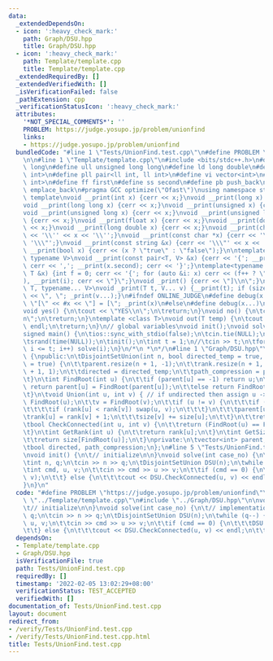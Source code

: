 ```yaml
---
data:
  _extendedDependsOn:
  - icon: ':heavy_check_mark:'
    path: Graph/DSU.hpp
    title: Graph/DSU.hpp
  - icon: ':heavy_check_mark:'
    path: Template/template.cpp
    title: Template/template.cpp
  _extendedRequiredBy: []
  _extendedVerifiedWith: []
  _isVerificationFailed: false
  _pathExtension: cpp
  _verificationStatusIcon: ':heavy_check_mark:'
  attributes:
    '*NOT_SPECIAL_COMMENTS*': ''
    PROBLEM: https://judge.yosupo.jp/problem/unionfind
    links:
    - https://judge.yosupo.jp/problem/unionfind
  bundledCode: "#line 1 \"Tests/UnionFind.test.cpp\"\n#define PROBLEM \"https://judge.yosupo.jp/problem/unionfind\"\
    \n\n#line 1 \"Template/template.cpp\"\n#include <bits/stdc++.h>\n#define ll long\
    \ long\n#define ull unsigned long long\n#define ld long double\n#define pii pair<int,\
    \ int>\n#define pll pair<ll int, ll int>\n#define vi vector<int>\n#define vl vector<ll\
    \ int>\n#define ff first\n#define ss second\n#define pb push_back\n#define eb\
    \ emplace_back\n#pragma GCC optimize(\"Ofast\")\nusing namespace std;\n// debug\
    \ template\nvoid __print(int x) {cerr << x;}\nvoid __print(long x) {cerr << x;}\n\
    void __print(long long x) {cerr << x;}\nvoid __print(unsigned x) {cerr << x;}\n\
    void __print(unsigned long x) {cerr << x;}\nvoid __print(unsigned long long x)\
    \ {cerr << x;}\nvoid __print(float x) {cerr << x;}\nvoid __print(double x) {cerr\
    \ << x;}\nvoid __print(long double x) {cerr << x;}\nvoid __print(char x) {cerr\
    \ << '\\'' << x << '\\'';}\nvoid __print(const char *x) {cerr << '\\\"' << x <<\
    \ '\\\"';}\nvoid __print(const string &x) {cerr << '\\\"' << x << '\\\"';}\nvoid\
    \ __print(bool x) {cerr << (x ? \"true\" : \"false\");}\n\ntemplate<typename T,\
    \ typename V>\nvoid __print(const pair<T, V> &x) {cerr << '{'; __print(x.first);\
    \ cerr << ','; __print(x.second); cerr << '}';}\ntemplate<typename T>\nvoid __print(const\
    \ T &x) {int f = 0; cerr << '{'; for (auto &i: x) cerr << (f++ ? \",\" : \"\"\
    ), __print(i); cerr << \"}\";}\nvoid _print() {cerr << \"]\\n\";}\ntemplate <typename\
    \ T, typename... V>\nvoid _print(T t, V... v) {__print(t); if (sizeof...(v)) cerr\
    \ << \", \"; _print(v...);}\n#ifndef ONLINE_JUDGE\n#define debug(x...) cerr <<\
    \ \"[\" << #x << \"] = [\"; _print(x)\n#else\n#define debug(x...)\n#endif\n//\n\
    void yes() {\n\tcout << \"YES\\n\";\n\treturn;\n}\nvoid no() {\n\tcout << \"NO\\\
    n\";\n\treturn;\n}\ntemplate <class T>\nvoid out(T temp) {\n\tcout << temp <<\
    \ endl;\n\treturn;\n}\n// global variables\nvoid init();\nvoid solve(int case_no);\n\
    signed main() {\n\tios::sync_with_stdio(false);\n\tcin.tie(NULL);\n\tcout.tie(NULL);\n\
    \tsrand(time(NULL));\n\tinit();\n\tint t = 1;\n//\tcin >> t;\n\tfor (int i = 1;\
    \ i <= t; i++) solve(i);\n}\n/*\n *\n*/\n#line 1 \"Graph/DSU.hpp\"\nclass DisjointSetUnion\
    \ {\npublic:\n\tDisjointSetUnion(int n, bool directed_temp = true, bool path_compression_temp\
    \ = true) {\n\t\tparent.resize(n + 1, -1);\n\t\trank.resize(n + 1, 1);\n\t\tsize.resize(n\
    \ + 1, 1);\n\t\tdirected = directed_temp;\n\t\tpath_compression = path_compression_temp;\n\
    \t}\n\tint FindRoot(int u) {\n\t\tif (parent[u] == -1) return u;\n\t\tif (path_compression)\
    \ return parent[u] = FindRoot(parent[u]);\n\t\telse return FindRoot(parent[u]);\n\
    \t}\n\tvoid Union(int u, int v) { // if undirected then assign u -> v\n\t\tu =\
    \ FindRoot(u);\n\t\tv = FindRoot(v);\n\t\tif (u != v) {\n\t\t\tif (directed) {\n\
    \t\t\t\tif (rank[u] < rank[v]) swap(u, v);\n\t\t\t}\n\t\t\tparent[u] = v;\n\t\t\
    \trank[u] = rank[v] + 1;\n\t\t\tsize[v] += size[u];\n\t\t}\n\t\treturn;\n\t}\n\
    \tbool CheckConnected(int u, int v) {\n\t\treturn (FindRoot(u) == FindRoot(v));\n\
    \t}\n\tint GetRank(int u) {\n\t\treturn rank[u];\n\t}\n\tint GetSize(int u) {\n\
    \t\treturn size[FindRoot(u)];\n\t}\nprivate:\n\tvector<int> parent, rank, size;\n\
    \tbool directed, path_compression;\n};\n#line 5 \"Tests/UnionFind.test.cpp\"\n\
    \nvoid init() {\n\t// initialize\n\n}\nvoid solve(int case_no) {\n\t// implementation\n\
    \tint n, q;\n\tcin >> n >> q;\n\tDisjointSetUnion DSU(n);\n\twhile (q--) {\n\t\
    \tint cmd, u, v;\n\t\tcin >> cmd >> u >> v;\n\t\tif (cmd == 0) {\n\t\t\tDSU.Union(u,\
    \ v);\n\t\t} else {\n\t\t\tcout << DSU.CheckConnected(u, v) << endl;\n\t\t}\n\t\
    }\n}\n"
  code: "#define PROBLEM \"https://judge.yosupo.jp/problem/unionfind\"\n\n#include\
    \ \"../Template/template.cpp\"\n#include \"../Graph/DSU.hpp\"\n\nvoid init() {\n\
    \t// initialize\n\n}\nvoid solve(int case_no) {\n\t// implementation\n\tint n,\
    \ q;\n\tcin >> n >> q;\n\tDisjointSetUnion DSU(n);\n\twhile (q--) {\n\t\tint cmd,\
    \ u, v;\n\t\tcin >> cmd >> u >> v;\n\t\tif (cmd == 0) {\n\t\t\tDSU.Union(u, v);\n\
    \t\t} else {\n\t\t\tcout << DSU.CheckConnected(u, v) << endl;\n\t\t}\n\t}\n}\n"
  dependsOn:
  - Template/template.cpp
  - Graph/DSU.hpp
  isVerificationFile: true
  path: Tests/UnionFind.test.cpp
  requiredBy: []
  timestamp: '2022-02-05 13:02:29+08:00'
  verificationStatus: TEST_ACCEPTED
  verifiedWith: []
documentation_of: Tests/UnionFind.test.cpp
layout: document
redirect_from:
- /verify/Tests/UnionFind.test.cpp
- /verify/Tests/UnionFind.test.cpp.html
title: Tests/UnionFind.test.cpp
---
```

